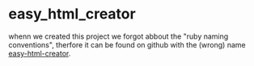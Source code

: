 # easy_html_creator
whenn we created this project we forgot abbout the "ruby naming conventions", therfore it can be found on github with the (wrong) name [easy-html-creator](http://github.com/dennisvandehoef/easy-html-creator/).
